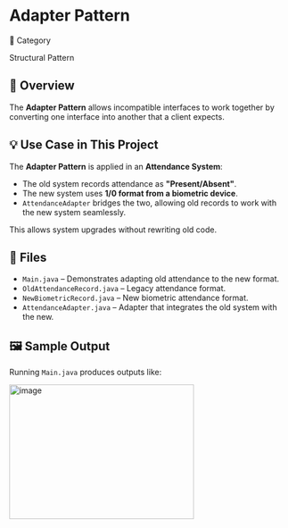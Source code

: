 # Adapter Pattern

📌 Category

Structural Pattern

## 📖 Overview
The **Adapter Pattern** allows incompatible interfaces to work together by converting one interface into another that a client expects.

## 💡 Use Case in This Project
The **Adapter Pattern** is applied in an **Attendance System**:
- The old system records attendance as **"Present/Absent"**.
- The new system uses **1/0 format from a biometric device**.
- `AttendanceAdapter` bridges the two, allowing old records to work with the new system seamlessly.

This allows system upgrades without rewriting old code.

## 📂 Files
- `Main.java` – Demonstrates adapting old attendance to the new format.
- `OldAttendanceRecord.java` – Legacy attendance format.
- `NewBiometricRecord.java` – New biometric attendance format.
- `AttendanceAdapter.java` – Adapter that integrates the old system with the new.

## 🖼️ Sample Output
Running `Main.java` produces outputs like:

<img width="331" height="241" alt="image" src="https://github.com/user-attachments/assets/5b5ebc73-c461-4c0b-a832-a65053a10d18" />

